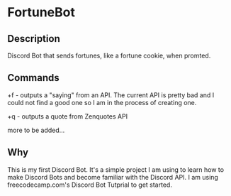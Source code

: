 # FortuneBot
## Description
Discord Bot that sends fortunes, like a fortune cookie, when promted.

## Commands
+f - outputs a "saying" from an API. The current API is pretty bad and I could not find a good one so I am in the process of creating one.

+q - outputs a quote from Zenquotes API

more to be added...

## Why
This is my first Discord Bot. It's a simple project I am using to learn how to make Discord Bots and become familiar with the Discord API. I am using freecodecamp.com's Discord Bot Tutprial to get started.
